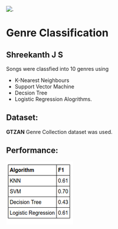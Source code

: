 ![.](https://img.shields.io/badge/Status%20-Completed-red)

# Genre Classification
## Shreekanth J S

Songs were classfied into 10 genres using 
* K-Nearest Neighbours
* Support Vector Machine
* Decsion Tree
* Logistic Regression Alogrithms.

## Dataset:

**GTZAN** Genre Collection dataset was used.

## Performance:

![](/images/f1.png)




